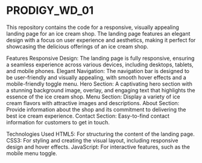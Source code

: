 # PRODIGY_WD_01
This repository contains the code for a responsive, visually appealing landing page for an ice cream shop. The landing page features an elegant design with a focus on user experience and aesthetics, making it perfect for showcasing the delicious offerings of an ice cream shop.

Features
Responsive Design: The landing page is fully responsive, ensuring a seamless experience across various devices, including desktops, tablets, and mobile phones.
Elegant Navigation: The navigation bar is designed to be user-friendly and visually appealing, with smooth hover effects and a mobile-friendly toggle menu.
Hero Section: A captivating hero section with a stunning background image, overlay, and engaging text that highlights the essence of the ice cream shop.
Menu Section: Display a variety of ice cream flavors with attractive images and descriptions.
About Section: Provide information about the shop and its commitment to delivering the best ice cream experience.
Contact Section: Easy-to-find contact information for customers to get in touch.

Technologies Used
HTML5: For structuring the content of the landing page.
CSS3: For styling and creating the visual layout, including responsive design and hover effects.
JavaScript: For interactive features, such as the mobile menu toggle.
